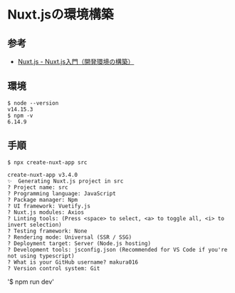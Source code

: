 # Nuxt.jsの環境構築
## 参考
- [Nuxt.js - Nuxt.js入門（開発環境の構築）](https://qiita.com/so-heee/items/56d795169a7847e462aa)

## 環境
```
$ node --version
v14.15.3
$ npm -v
6.14.9
```

## 手順
`$ npx create-nuxt-app src`
```
create-nuxt-app v3.4.0
✨  Generating Nuxt.js project in src
? Project name: src
? Programming language: JavaScript
? Package manager: Npm
? UI framework: Vuetify.js
? Nuxt.js modules: Axios
? Linting tools: (Press <space> to select, <a> to toggle all, <i> to invert selection)
? Testing framework: None
? Rendering mode: Universal (SSR / SSG)
? Deployment target: Server (Node.js hosting)
? Development tools: jsconfig.json (Recommended for VS Code if you're not using typescript)
? What is your GitHub username? makura016
? Version control system: Git
```
'$ npm run dev'  

